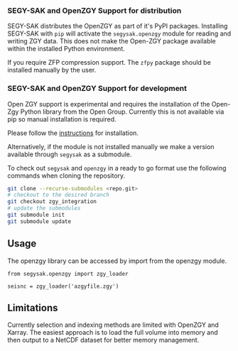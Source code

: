 ### SEGY-SAK and  OpenZGY Support for distribution

SEGY-SAK distributes the OpenZGY as part of it's PyPI packages. Installing SEGY-SAK
with `pip` will activate the `segysak.openzgy` module for reading and writing ZGY
data. This does not make the Open-ZGY package available within the installed Python
environment.

If you require ZFP compression support. The `zfpy` package should be installed
manually by the user.

### SEGY-SAK and  OpenZGY Support for development

Open ZGY support is experimental and requires the installation of the Open-Zgy
Python library from the Open Group. Currently this is not available via pip so
manual installation is required.

Please follow the [instructions](https://community.opengroup.org/osdu/platform/domain-data-mgmt-services/seismic/open-zgy/-/tree/master/python)
for installation.

Alternatively, if the module is not installed manually we make a version available
through `segysak` as a submodule.

To check out `segysak` and `openzgy` in a ready to go format use the following commands when cloning the repository.
```bash
git clone --recurse-submodules <repo.git>
# checkout to the desired branch
git checkout zgy_integration
# update the submodules
git submodule init
git submodule update
```

## Usage

The openzgy library can be accessed by import from the openzgy module.

```
from segysak.openzgy import zgy_loader

seisnc = zgy_loader('azgyfile.zgy')
```

## Limitations

Currently selection and indexing methods are limited with OpenZGY and Xarray.
The easiest approach is to load the full volume into memory and then output to
a NetCDF dataset for better memory management.
